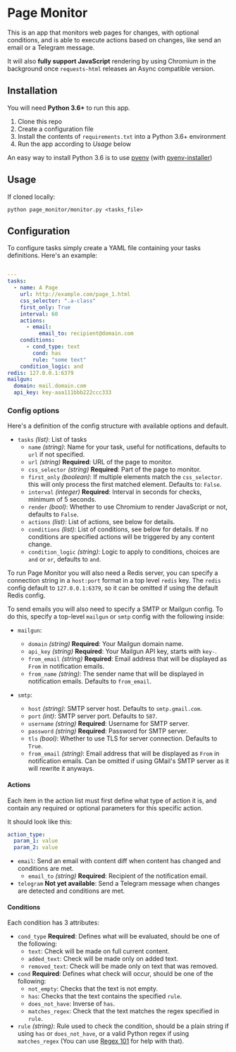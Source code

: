# Page Monitor

This is an app that monitors web pages for changes,
with optional conditions, and is able to execute actions
based on changes, like send an email or a Telegram message.

It will also **fully support JavaScript** rendering by using Chromium
in the background once `requests-html` releases an Async compatible
version.

## Installation

You will need **Python 3.6+** to run this app.

1. Clone this repo
2. Create a configuration file
3. Install the contents of `requirements.txt` into a Python 3.6+ environment
4. Run the app according to _Usage_ below

An easy way to install Python 3.6 is to use 
[pyenv](https://github.com/pyenv/pyenv)
(with [pyenv-installer](https://github.com/pyenv/pyenv-installer))

## Usage

If cloned locally:

```
python page_monitor/monitor.py <tasks_file>
```

## Configuration

To configure tasks simply create a YAML file containing
your tasks definitions. Here's an example:

```yaml

---
tasks:
  - name: A Page
    url: http://example.com/page_1.html
    css_selector: ".a-class"
    first_only: True
    interval: 60
    actions:
      - email:
          email_to: recipient@domain.com
    conditions:
      - cond_type: text
        cond: has
        rule: "some text"
    condition_logic: and
redis: 127.0.0.1:6379
mailgun:
  domain: mail.domain.com
  api_key: key-aaa111bbb222ccc333
```

### Config options

Here's a definition of the config structure with available
options and default.

- `tasks` _(list)_: List of tasks
  - `name` _(string)_: Name for your task, useful for notifications,
       defaults to `url` if not specified.
  - `url` _(string)_ **Required**: URL of the page to monitor.
  - `css_selector` _(string)_ **Required**: Part of the page to monitor.
  - `first_only` _(boolean)_: If multiple elements match the `css_selector`.
       this will only process the first matched element. Defaults to: `False`.
  - `interval` _(integer)_ **Required**: Interval in seconds for checks,
       minimum of 5 seconds.
  - `render` _(bool)_: Whether to use Chromium to render JavaScript or not,
       defaults to `False`.
  - `actions` _(list)_: List of actions, see below for details.
  - `conditions` _(list)_: List of conditions, see below for details.
       If no conditions are specified actions will be triggered by any
       content change.
  - `condition_logic` _(string)_: Logic to apply to conditions, choices are
       `and` or `or`, defaults to `and`.

To run Page Monitor you will also need a Redis server, you can specify a
connection string in a `host:port` format in a top level `redis` key. The
`redis` config default to `127.0.0.1:6379`, so it can be omitted if using
the default Redis config.

To send emails you will also need to specify a SMTP or Mailgun config.
To do this, specify a top-level `mailgun` or `smtp` config with the
following inside:

- `mailgun`:
  - `domain` _(string)_ **Required**: Your Mailgun domain name.
  - `api_key` _(string)_ **Required**: Your Mailgun API key, starts
       with `key-`.
  - `from_email` _(string)_ **Required**: Email address that will be displayed
       as `From` in notification emails.
  - `from_name` _(string)_: The sender name that will be displayed
       in notification emails. Defaults to `from_email`.

- `smtp`:
  - `host` _(string)_: SMTP server host. Defaults to `smtp.gmail.com`.
  - `port` _(int)_: SMTP server port. Defaults to `587`.
  - `username` _(string)_ **Required**: Username for SMTP server.
  - `password` _(string)_ **Required**: Password for SMTP server.
  - `tls` _(bool)_: Whether to use TLS for server connection.
       Defaults to `True`.
  - `from_email` _(string)_: Email address that will be displayed
       as `From` in notification emails. Can be omitted if using
       GMail's SMTP server as it will rewrite it anyways.


#### Actions

Each item in the action list must first define what type of action
it is, and contain any required or optional parameters for this specific
action.

It should look like this:
```yaml
action_type:
  param_1: value
  param_2: value
```

- `email`: Send an email with content diff when content has changed
     and conditions are met.
  - `email_to` _(string)_ **Required**: Recipient of the notification email.
- `telegram` **Not yet available**: Send a Telegram message when changes
     are detected and conditions are met.

#### Conditions

Each condition has 3 attributes:

- `cond_type` **Required**: Defines what will be evaluated, should be one of the following:
  - `text`: Check will be made on full current content.
  - `added_text`: Check will be made only on added text.
  - `removed_text`: Check will be made only on text that was removed.
- `cond` **Required**: Defines what check will occur, should be one of the following:
    - `not_empty`: Checks that the text is not empty.
    - `has`: Checks that the text contains the specified `rule`.
    - `does_not_have`: Inverse of `has`.
    - `matches_regex`: Check that the text matches the regex specified
         in `rule`.
- `rule` _(string)_: Rule used to check the condition, should be a plain
     string if using `has` or `does_not_have`, or a valid Python regex if
     using `matches_regex` (You can use [Regex 101](https://regex101.com/)
     for help with that).
